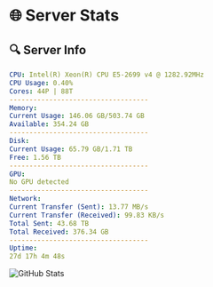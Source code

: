 # 🌐 Server Stats
## 🔍 Server Info
```yaml
CPU: Intel(R) Xeon(R) CPU E5-2699 v4 @ 1282.92MHz
CPU Usage: 0.40%
Cores: 44P | 88T
-----------------------------------
Memory:
Current Usage: 146.06 GB/503.74 GB
Available: 354.24 GB
-----------------------------------
Disk:
Current Usage: 65.79 GB/1.71 TB
Free: 1.56 TB
-----------------------------------
GPU:
No GPU detected
-----------------------------------
Network:
Current Transfer (Sent): 13.77 MB/s
Current Transfer (Received): 99.83 KB/s
Total Sent: 43.68 TB
Total Received: 376.34 GB
-----------------------------------
Uptime:
27d 17h 4m 48s
```
![GitHub Stats](https://img.shields.io/badge/Updated-2025-04-04_14:27:37-blue)